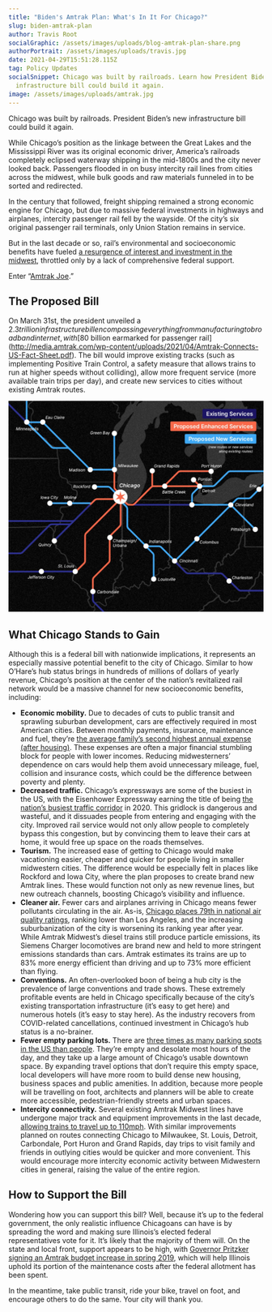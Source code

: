 ```yaml
---
title: "Biden's Amtrak Plan: What's In It For Chicago?"
slug: biden-amtrak-plan
author: Travis Root
socialGraphic: /assets/images/uploads/blog-amtrak-plan-share.png
authorPortrait: /assets/images/uploads/travis.jpg
date: 2021-04-29T15:51:28.115Z
tag: Policy Updates
socialSnippet: Chicago was built by railroads. Learn how President Biden’s new
  infrastructure bill could build it again.
image: /assets/images/uploads/amtrak.jpg
---
```


Chicago was built by railroads. President Biden’s new infrastructure bill could build it again.

While Chicago’s position as the linkage between the Great Lakes and the Mississippi River was its original economic driver, America’s railroads completely eclipsed waterway shipping in the mid-1800s and the city never looked back. Passengers flooded in on busy intercity rail lines from cities across the midwest, while bulk goods and raw materials funneled in to be sorted and redirected.

In the century that followed, freight shipping remained a strong economic engine for Chicago, but due to massive federal investments in highways and airplanes, intercity passenger rail fell by the wayside. Of the city’s six original passenger rail terminals, only Union Station remains in service.

But in the last decade or so, rail’s environmental and socioeconomic benefits have fueled [a resurgence of interest and investment in the midwest](https://elpc.org/blog/getting-back-on-track-illinois-rail/), throttled only by a lack of comprehensive federal support.

Enter “[Amtrak Joe](https://www.businessinsider.com/amtrak-joe-brief-history-of-bidens-history-americas-railroad-2021-4).”

## The Proposed Bill

On March 31st, the president unveiled a $2.3 trillion infrastructure bill encompassing everything from manufacturing to broadband internet, with [$80 billion earmarked for passenger rail](http://media.amtrak.com/wp-content/uploads/2021/04/Amtrak-Connects-US-Fact-Sheet.pdf). The bill would improve existing tracks (such as implementing Positive Train Control, a safety measure that allows trains to run at higher speeds without colliding), allow more frequent service (more available train trips per day), and create new services to cities without existing Amtrak routes.

![Existing, proposed enhanced, and proposed new train services around the Chicago area.](/assets/images/uploads/train-routes.jpg)

## What Chicago Stands to Gain

Although this is a federal bill with nationwide implications, it represents an especially massive potential benefit to the city of Chicago. Similar to how O’Hare’s hub status brings in hundreds of millions of dollars of yearly revenue, Chicago’s position at the center of the nation’s revitalized rail network would be a massive channel for new socioeconomic benefits, including:

- **Economic mobility.** Due to decades of cuts to public transit and sprawling suburban development, cars are effectively required in most American cities. Between monthly payments, insurance, maintenance and fuel, they’re [the average family’s second highest annual expense (after housing)](https://www.bls.gov/cex/tables/calendar-year/mean-item-share-average-standard-error/cu-income-quintiles-before-taxes-2019.pdf). These expenses are often a major financial stumbling block for people with lower incomes. Reducing midwesterners’ dependence on cars would help them avoid unnecessary mileage, fuel, collision and insurance costs, which could be the difference between poverty and plenty.
- **Decreased traffic.** Chicago’s expressways are some of the busiest in the US, with the Eisenhower Expressway earning the title of being [the nation’s busiest traffic corridor](https://www.nbcchicago.com/news/local/chicago-ranked-third-most-congested-city-in-us-worst-traffic-stretch-nationwide/2457591/) in 2020. This gridlock is dangerous and wasteful, and it dissuades people from entering and engaging with the city. Improved rail service would not only allow people to completely bypass this congestion, but by convincing them to leave their cars at home, it would free up space on the roads themselves.
- **Tourism.** The increased ease of getting to Chicago would make vacationing easier, cheaper and quicker for people living in smaller midwestern cities. The difference would be especially felt in places like Rockford and Iowa City, where the plan proposes to create brand new Amtrak lines. These would function not only as new revenue lines, but new outreach channels, boosting Chicago’s visibility and influence.
- **Cleaner air.** Fewer cars and airplanes arriving in Chicago means fewer pollutants circulating in the air. As-is, [Chicago places 79th in national air quality ratings](https://www.iqair.com/us/usa/illinois/chicago), ranking lower than Los Angeles, and the increasing suburbanization of the city is worsening its ranking year after year. While Amtrak Midwest’s diesel trains still produce particle emissions, its Siemens Charger locomotives are brand new and held to more stringent emissions standards than cars. Amtrak estimates its trains are up to 83% more energy efficient than driving and up to 73% more efficient than flying.
- **Conventions.** An often-overlooked boon of being a hub city is the prevalence of large conventions and trade shows. These extremely profitable events are held in Chicago specifically because of the city’s existing transportation infrastructure (it’s easy to get here) and numerous hotels (it’s easy to stay here). As the industry recovers from COVID-related cancellations, continued investment in Chicago’s hub status is a no-brainer.
- **Fewer empty parking lots.** There are [three times as many parking spots in the US than people](https://www.vox.com/a/new-economy-future/cars-cities-technologies). They’re empty and desolate most hours of the day, and they take up a large amount of Chicago’s usable downtown space. By expanding travel options that don’t require this empty space, local developers will have more room to build dense new housing, business spaces and public amenities. In addition, because more people will be travelling on foot, architects and planners will be able to create more accessible, pedestrian-friendly streets and urban spaces.
- **Intercity connectivity.** Several existing Amtrak Midwest lines have undergone major track and equipment improvements in the last decade, [allowing trains to travel up to 110mph](https://www.mlive.com/news/kalamazoo/2012/02/amtrak_celebrates_speed_increa.html). With similar improvements planned on routes connecting Chicago to Milwaukee, St. Louis, Detroit, Carbondale, Port Huron and Grand Rapids, day trips to visit family and friends in outlying cities would be quicker and more convenient. This would encourage more intercity economic activity between Midwestern cities in general, raising the value of the entire region.

## How to Support the Bill

Wondering how you can support this bill? Well, because it’s up to the federal government, the only realistic influence Chicagoans can have is by spreading the word and making sure Illinois’s elected federal representatives vote for it. It’s likely that the majority of them will. On the state and local front, support appears to be high, with [Governor Pritzker signing an Amtrak budget increase in spring 2019](https://elpc.org/blog/getting-back-on-track-illinois-rail/), which will help Illinois uphold its portion of the maintenance costs after the federal allotment has been spent.

In the meantime, take public transit, ride your bike, travel on foot, and encourage others to do the same. Your city will thank you.
